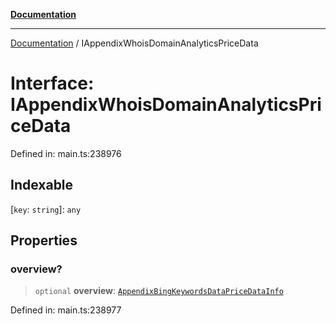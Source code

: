 [**Documentation**](../README.md)

***

[Documentation](../README.md) / IAppendixWhoisDomainAnalyticsPriceData

# Interface: IAppendixWhoisDomainAnalyticsPriceData

Defined in: main.ts:238976

## Indexable

\[`key`: `string`\]: `any`

## Properties

### overview?

> `optional` **overview**: [`AppendixBingKeywordsDataPriceDataInfo`](../classes/AppendixBingKeywordsDataPriceDataInfo.md)

Defined in: main.ts:238977
